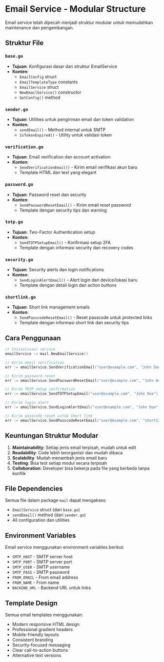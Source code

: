 # Email Service - Modular Structure

Email service telah dipecah menjadi struktur modular untuk memudahkan maintenance dan pengembangan.

## Struktur File

### `base.go`
- **Tujuan**: Konfigurasi dasar dan struktur EmailService
- **Konten**: 
  - `EmailConfig` struct
  - `EmailTemplateType` constants
  - `EmailService` struct
  - `NewEmailService()` constructor
  - `GetConfig()` method

### `sender.go`
- **Tujuan**: Utilities untuk pengiriman email dan token validation
- **Konten**:
  - `sendEmail()` - Method internal untuk SMTP
  - `IsTokenExpired()` - Utility untuk validasi token

### `verification.go`
- **Tujuan**: Email verification dan account activation
- **Konten**:
  - `SendVerificationEmail()` - Kirim email verifikasi akun baru
  - Template HTML dan text yang elegant

### `password.go`
- **Tujuan**: Password reset dan security
- **Konten**:
  - `SendPasswordResetEmail()` - Kirim email reset password
  - Template dengan security tips dan warning

### `totp.go`
- **Tujuan**: Two-Factor Authentication setup
- **Konten**:
  - `SendTOTPSetupEmail()` - Konfirmasi setup 2FA
  - Template dengan informasi security dan recovery codes

### `security.go`
- **Tujuan**: Security alerts dan login notifications
- **Konten**:
  - `SendLoginAlertEmail()` - Alert login dari device/lokasi baru
  - Template dengan detail login dan action buttons

### `shortlink.go`
- **Tujuan**: Short link management emails
- **Konten**:
  - `SendPasscodeResetEmail()` - Reset passcode untuk protected links
  - Template dengan informasi short link dan security tips

## Cara Penggunaan

```go
// Inisialisasi service
emailService := mail.NewEmailService()

// Kirim email verification
err := emailService.SendVerificationEmail("user@example.com", "John Doe", "token123")

// Kirim password reset
err := emailService.SendPasswordResetEmail("user@example.com", "John Doe", "resettoken")

// Kirim TOTP setup confirmation
err := emailService.SendTOTPSetupEmail("user@example.com", "John Doe")

// Kirim login alert
err := emailService.SendLoginAlertEmail("user@example.com", "John Doe", "192.168.1.1", "Mozilla/5.0...")

// Kirim passcode reset untuk short link
err := emailService.SendPasscodeResetEmail("user@example.com", "short123", "John Doe", "resettoken")
```

## Keuntungan Struktur Modular

1. **Maintainability**: Setiap jenis email terpisah, mudah untuk edit
2. **Readability**: Code lebih terorganisir dan mudah dibaca
3. **Scalability**: Mudah menambah jenis email baru
4. **Testing**: Bisa test setiap modul secara terpisah
5. **Collaboration**: Developer bisa bekerja pada file yang berbeda tanpa konflik

## File Dependencies

Semua file dalam package `mail` dapat mengakses:
- `EmailService` struct (dari `base.go`)
- `sendEmail()` method (dari `sender.go`)
- All configuration dan utilities

## Environment Variables

Email service menggunakan environment variables berikut:
- `SMTP_HOST` - SMTP server host
- `SMTP_PORT` - SMTP server port  
- `SMTP_USER` - SMTP username
- `SMTP_PASS` - SMTP password
- `FROM_EMAIL` - From email address
- `FROM_NAME` - From name
- `BACKEND_URL` - Backend URL untuk links

## Template Design

Semua email templates menggunakan:
- Modern responsive HTML design
- Professional gradient headers
- Mobile-friendly layouts
- Consistent branding
- Security-focused messaging
- Clear call-to-action buttons
- Alternative text versions